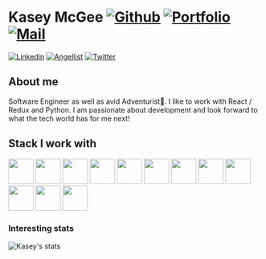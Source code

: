 



 # Kasey McGee [![Github](https://img.shields.io/github/followers/kmcgee92?logo=github&logoColor=black&style=social)](https://github.com/Kmcgee92) [![Portfolio](https://img.shields.io/website?down_color=red&down_message=Down&style=plastic&up_color=green&up_message=Live&url=https%3A%2F%2Fkmcgee92.github.io%2F)](https://kmcgee92.github.io/) [![Mail](https://img.shields.io/badge/-kaseycmcgee@gmail.com-gray?style=flat-square&logo=gmail&logoColor=red&link=)](mailto:kaseycmcgee@gmail.com)

[![Linkedin](https://img.shields.io/badge/-Kasey%20McGee-blue?style=flat-square&logo=linkedin&logoColor=white&link=https://www.linkedin.com/in/kasey-mcgee-37aa8979/)](https://www.linkedin.com/in/kasey-mcgee-37aa8979/)
[![Angellist](https://img.shields.io/badge/Angelist-Follow%20Me-blue)](https://angel.co/u/kasey-mcgee)
[![Twitter](https://img.shields.io/twitter/url?style=social&url=https%3A%2F%2Ftwitter.com%2FKmcgee92)](https://twitter.com/Kmcgee92)


## About me 
Software Engineer as well as avid Adventurist🌲. I like to work with React / Redux and Python. I am passionate about development and look forward to what the tech world has for me next!

## Stack I work with
<code><img height="50" src="https://www.vectorlogo.zone/logos/reactjs/reactjs-ar21.svg"></code>
<code><img height="50" src="https://www.vectorlogo.zone/logos/javascript/javascript-horizontal.svg"></code>
<code><img height="50" src="https://www.vectorlogo.zone/logos/amazon_aws/amazon_aws-ar21.svg"></code>
<code><img height="50" src="https://www.vectorlogo.zone/logos/expressjs/expressjs-ar21.svg"></code>
<code><img height="50" src="https://www.vectorlogo.zone/logos/docker/docker-ar21.svg"></code>
<code><img height="50" src="https://www.vectorlogo.zone/logos/python/python-ar21.svg"></code>
<code><img height="50" src="https://www.vectorlogo.zone/logos/pocoo_flask/pocoo_flask-ar21.svg"></code>
<code><img height="50" src="https://www.vectorlogo.zone/logos/nodejs/nodejs-horizontal.svg"></code>
<code><img height="50" src="https://www.vectorlogo.zone/logos/postgresql/postgresql-horizontal.svg"></code>
<code><img height="50" src="https://www.vectorlogo.zone/logos/github/github-ar21.svg"></code>
<code><img height="50" src="https://www.vectorlogo.zone/logos/getpostman/getpostman-ar21.svg"></code>
<code><img height="50" src="https://www.vectorlogo.zone/logos/git-scm/git-scm-ar21.svg"></code>



### Interesting stats

![Kasey's stats](https://github-readme-stats.vercel.app/api?username=kmcgee92&show_icons=true)
